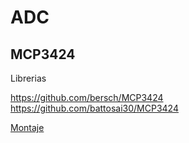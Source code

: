 # ADC

## MCP3424

Librerias

https://github.com/bersch/MCP3424
https://github.com/battosai30/MCP3424

[Montaje](https://www.dfrobot.com/wiki/index.php/MCP3424_18-Bit_ADC-4_Channel_with_Programmable_Gain_Amplifier_(SKU:DFR0316))
